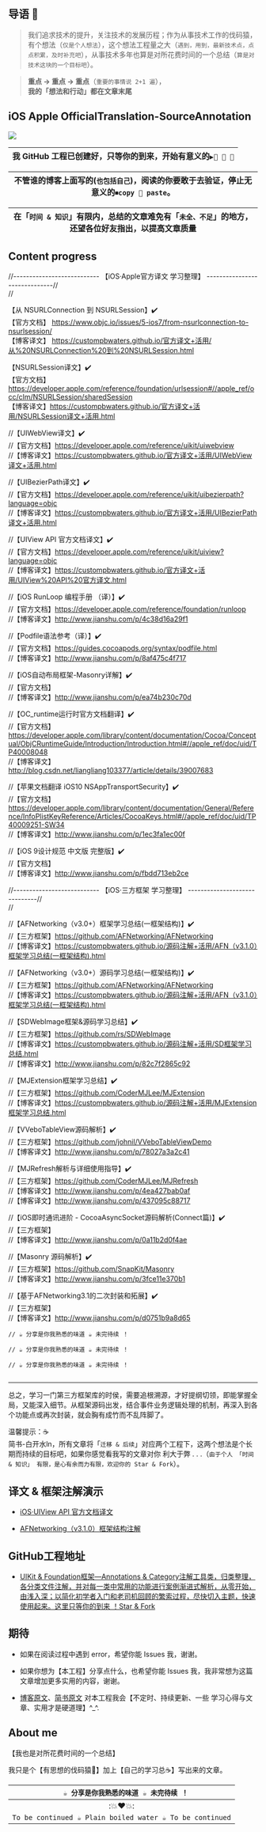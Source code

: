  
## 导语 📌 

>我们追求技术的提升，关注技术的发展历程；作为从事技术工作的伐码猿，有个想法（`仅是个人想法`），这个想法工程量之大（`遇到，用到，最新技术点，点点积累，及时补充吧`），从事技术多年也算是对所花费时间的一个总结（`算是对技术这块的一个目标吧`）。

>**重点 -> 重点 -> 重点**（`重要的事情说 2+1 遍`），    
**我的「想法和行动」都在文章末尾**



## iOS Apple OfficialTranslation-SourceAnnotation

![ ](http://upload-images.jianshu.io/upload_images/2230763-3471e189f31650c4.jpeg?imageMogr2/auto-orient/strip%7CimageView2/2/w/1240)




| 我 GitHub 工程已创建好，只等你的到来，开始有意义的`▶️👀 👬 👄` |
|:-:|

| 不管谁的博客上面写的(`也包括自己`)，阅读的你要敢于去验证，停止无意义的`⏹copy 👬 paste`。 |
|:-:|


| 在「`时间 & 知识`」有限内，总结的文章难免有「`未全、不足`」的地方，还望各位好友指出，以提高文章质量 |
|:-:|



## Content progress



//--------------------------- 【iOS·Apple官方译文 学习整理】 ------------------------------//  
//

【从 NSURLConnection 到 NSURLSession】✔️  
【官方文档】 https://www.objc.io/issues/5-ios7/from-nsurlconnection-to-nsurlsession/  
【博客译文】 https://custompbwaters.github.io/官方译文+活用/从%20NSURLConnection%20到%20NSURLSession.html




【NSURLSession译文】✔️  
【官方文档】https://developer.apple.com/reference/foundation/urlsession#//apple_ref/occ/clm/NSURLSession/sharedSession  
【博客译文】https://custompbwaters.github.io/官方译文+活用/NSURLSession译文+活用.html




//【UIWebView译文】✔️  
//【官方文档】https://developer.apple.com/reference/uikit/uiwebview  
//【博客译文】https://custompbwaters.github.io/官方译文+活用/UIWebView译文+活用.html




//【UIBezierPath译文】✔️  
//【官方文档】https://developer.apple.com/reference/uikit/uibezierpath?language=objc  
//【博客译文】https://custompbwaters.github.io/官方译文+活用/UIBezierPath译文+活用.html




//【UIView API 官方文档译文】✔️  
//【官方文档】https://developer.apple.com/reference/uikit/uiview?language=objc  
//【博客译文】https://custompbwaters.github.io/官方译文+活用/UIView%20API%20官方译文.html




//【iOS RunLoop 编程手册 （译）】✔️  
//【官方文档】https://developer.apple.com/reference/foundation/runloop  
//【博客译文】http://www.jianshu.com/p/4c38d16a29f1




//【Podfile语法参考（译）】✔️  
//【官方文档】https://guides.cocoapods.org/syntax/podfile.html  
//【博客译文】http://www.jianshu.com/p/8af475c4f717




//【iOS自动布局框架-Masonry详解】✔️  
//【官方文档】  
//【博客译文】http://www.jianshu.com/p/ea74b230c70d




//【OC_runtime运行时官方文档翻译】✔️  
//【官方文档】https://developer.apple.com/library/content/documentation/Cocoa/Conceptual/ObjCRuntimeGuide/Introduction/Introduction.html#//apple_ref/doc/uid/TP40008048  
//【博客译文】http://blog.csdn.net/liangliang103377/article/details/39007683




//【苹果文档翻译 iOS10 NSAppTransportSecurity】✔️  
//【官方文档】https://developer.apple.com/library/content/documentation/General/Reference/InfoPlistKeyReference/Articles/CocoaKeys.html#//apple_ref/doc/uid/TP40009251-SW34  
//【博客译文】http://www.jianshu.com/p/1ec3fa1ec00f




//【iOS 9设计规范 中文版 完整版】✔️  
//【官方文档】  
//【博客译文】http://www.jianshu.com/p/fbdd713eb2ce








//--------------------------- 【iOS·三方框架 学习整理】 ------------------------------//  
//


//【AFNetworking（v3.0+）框架学习总结(一框架结构)】✔️  
//【三方框架】https://github.com/AFNetworking/AFNetworking  
//【博客译文】https://custompbwaters.github.io/源码注解+活用/AFN（v3.1.0）框架学习总结(一框架结构).html




//【AFNetworking（v3.0+）源码学习总结(一框架结构)】✔️  
//【三方框架】https://github.com/AFNetworking/AFNetworking   
//【博客译文】https://custompbwaters.github.io/源码注解+活用/AFN（v3.1.0）框架学习总结(一框架结构).html




//【SDWebImage框架&源码学习总结】✔️  
//【三方框架】https://github.com/rs/SDWebImage  
//【博客译文】https://custompbwaters.github.io/源码注解+活用/SD框架学习总结.html  
//【博客译文】http://www.jianshu.com/p/82c7f2865c92




//【MJExtension框架学习总结】✔️  
//【三方框架】https://github.com/CoderMJLee/MJExtension  
//【博客译文】https://custompbwaters.github.io/源码注解+活用/MJExtension框架学习总结.html




//【VVeboTableView源码解析】✔️  
//【三方框架】https://github.com/johnil/VVeboTableViewDemo  
//【博客译文】http://www.jianshu.com/p/78027a3a2c41




//【MJRefresh解析与详细使用指导】✔️  
//【三方框架】https://github.com/CoderMJLee/MJRefresh  
//【博客译文】http://www.jianshu.com/p/4ea427bab0af  
//【博客译文】http://www.jianshu.com/p/437095c88717




//【iOS即时通讯进阶 - CocoaAsyncSocket源码解析(Connect篇)】✔️  
//【三方框架】  
//【博客译文】http://www.jianshu.com/p/0a11b2d0f4ae




//【Masonry 源码解析】✔️  
//【三方框架】https://github.com/SnapKit/Masonry  
//【博客译文】http://www.jianshu.com/p/3fce11e370b1




//【基于AFNetworking3.1的二次封装和拓展】✔️  
//【三方框架】  
//【博客译文】http://www.jianshu.com/p/d0751b9a8d65




```
// ☕️ 分享是你我熟悉的味道 ☕️ 未完待续 ！

// ☕️ 分享是你我熟悉的味道 ☕️ 未完待续 ！

// ☕️ 分享是你我熟悉的味道 ☕️ 未完待续 ！


```
 


***



 


总之，学习一门第三方框架库的时侯，需要追根溯源，才好提纲切领，即能掌握全局，又能深入细节。从框架源码出发，结合事件业务逻辑处理的机制，再深入到各个功能点或再次封装，就会胸有成竹而不乱阵脚了。


温馨提示：☕️    
简书-白开水ln，所有文章将「`迁移 & 后续`」对应两个工程下，这两个想法是个长期而持续的目标吧，如果你感觉看我写的文章对你 利大于弊 . . .（`由于个人 「时间 & 知识」 有限，是心有余而力有限，欢迎你的 Star & Fork`）。



## 译文 & 框架注解演示

- [iOS·UIView API 官方文档译文](http://www.jianshu.com/p/dd227f886185)


- [AFNetworking（v3.1.0）框架结构注解](http://www.jianshu.com/p/519611e875cd)



## GitHub工程地址

 - [UIKit & Foundation框架—Annotations & Category注解工具类，归类整理，各分类文件注解，并对每一类中常用的功能进行案例渐进式解析，从零开始，由浅入深；以简化初学者入门和老司机回顾的繁索过程，尽快切入主题，快速使用起来。这里只等你的到来 ！Star & Fork](https://github.com/CustomPBWaters/UIKit-Foundation-Framework-OpenSource)

 


## 期待

- 如果在阅读过程中遇到 error，希望你能 Issues 我，谢谢。

- 如果你想为【本工程】分享点什么，也希望你能 Issues 我，我非常想为这篇文章增加更多实用的内容，谢谢。

- [博客原文](http://custompbwaters.github.io/官方译文+活用/iOS·官方译文源码注解.html)、[简书原文](http://www.jianshu.com/p/f10e20ed7d90) 对本工程我会【不定时、持续更新、一些 学习心得与文章、实用才是硬道理】^_^.


## About me

【我也是对所花费时间的一个总结】

我只是个【有思想的伐码猿🐒】加上【自己的学习总☕️】写出来的文章。
 

| `  ☕️ 分享是你我熟悉的味道 ☕️ 未完待续 ！` |
| :-: |
| :💥❤️💥: |
| `To be continued ☕️ Plain boiled water ☕️ To be continued` |

















